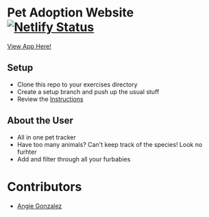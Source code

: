 # Pet Adoption Website [![Netlify Status](https://api.netlify.com/api/v1/badges/7180c9fd-ca0b-4260-ae89-ce2fe80b4be8/deploy-status)](https://app.netlify.com/sites/gonzalez-pet-adoption/deploys)

[View App Here!](https://gonzalez-pet-adoption.netlify.app/)

## Setup
* Clone this repo to your exercises directory
* Create a setup branch and push up the usual stuff
* Review the [Instructions](instructions.md)

## About the User
- All in one pet tracker
- Have too many animals? Can't keep track of the species! Look no furhter
- Add and filter through all your furbabies

# Contributors
- [Angie Gonzalez](https://github.com/AngieMGonzalez)
